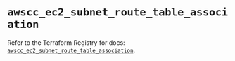 # `awscc_ec2_subnet_route_table_association`

Refer to the Terraform Registry for docs: [`awscc_ec2_subnet_route_table_association`](https://registry.terraform.io/providers/hashicorp/awscc/0.70.0/docs/resources/ec2_subnet_route_table_association).
